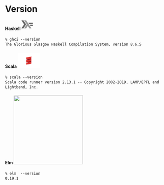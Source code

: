 # Version

#### Haskell <sup><img src="../images/602px-Haskell-Logo.svg.png" width=37 height=26><img></sup>

```
% ghci --version
The Glorious Glasgow Haskell Compilation System, version 8.6.5
```

#### Scala <img src="../images/Scala_logo.png" width=72px height=50px><img>

```
% scala --version
Scala code runner version 2.13.1 -- Copyright 2002-2019, LAMP/EPFL and Lightbend, Inc.
```

#### Elm <img src="../images/elm_logo.png" width=225px height=224px><img>

```
% elm  --version
0.19.1
```
